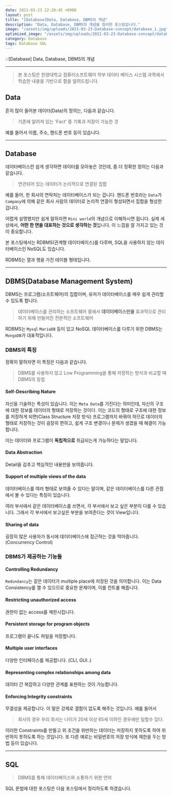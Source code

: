 ```yaml
---
date: 2021-03-23 22:20:45 +0900
layout: post
title: "[Database]Data, Database, DBMS의 개념"
description: "Data, Database, DBMS의 개념을 정리한 포스팅입니다."
image: "/assets/img/uploads/2021-03-23-Database-concept/database_1.jpg"
optimized_image: "/assets/img/uploads/2021-03-23-Database-concept/database_1.jpg"
category: Database
tags: Database SQL
---
```


<p class="callout"> 💡[Database] Data, Database, DBMS의 개념</p>

----
> 본 포스팅은 한양대학교 컴퓨터소프트웨어 학부 데이터 베이스 시스템 과목에서 학습한 내용을 기반으로 함을 알려드립니다.

## Data
흔히 많이 들어본 데이터(Data)의 정의는, 다음과 같습니다.
> 기존에 알려져 있는 'Fact' 중 기록과 저장이 가능한 것

예를 들어서 이름, 주소, 핸드폰 번호 등이 있습니다.

---
## Database
데이터베이스란 쉽게 생각하면 데이터를 모아놓은 것인데, 좀 더 정확한 정의는 다음과 같습니다.

> 연관되어 있는 데이터가 논리적으로 연결된 집합

예를 들어, 한 회사의 연락처는 데이터베이스가 되는 겁니다. 핸드폰 번호라는 `Data`가 `Company`에 의해 같은 회사 사람의 데이터로 논리적 연결이 형성되면서 집합을 형성한 겁니다.

어렵게 설명했지만 쉽게 말하자면 `Mini world`의 개념으로 이해하시면 됩니다. 실제 세상에서, **어떤 한 면을 대표하는 것으로 생각하는 것**입니다. 이 느낌을 잘 가지고 있는 것이 중요합니다.

본 포스팅에서는 RDBMS(관계형 데이터베이스)를 다루며, SQL을 사용하지 않는 데이터베이스인 NoSQL도 있습니다.

RDBMS는 열과 행을 가진 테이블 형태입니다.

---

## DBMS(Database Management System)
DBMS는 프로그램(소프트웨어)의 집합이며, 유저가 데이터베이스를 매우 쉽게 관리할 수 있도록 합니다.

>데이터베이스를 관리하는 소프트웨어 중에서 **데이터베이스만을** 효과적으로 관리하기 위해 만들어진 전문적인 소프트웨어

RDBMS는 `Mysql` `MariaDB` 등이 있고
NoSQL 데이터베이스를 다루기 위한 DBMS는 `MongoDB`가 대표적입니다.

### DBMS의 특징
정확히 말하자면 이 특징은 다음과 같습니다.
> DBMS를 사용하지 않고 Low Programming을 통해 저장하는 방식과 비교할 때 DBMS의 장점

#### Self-Describing Nature
자신을 기술하는 특성이 있습니다. 이는 `Meta Data`를 가진다는 의미인데, 자신의 구조에 대한 정보를 데이터의 형태로 저장하는 것이다. 이는 코드의 형태로 구조에 대한 정보를 저장하게 되면(Class Structure 저장 방식) 프로그램까지 바꿔야 하므로 데이터의 형태로 저장하는 것이 굉장히 편하고, 쉽게 구조 변경이나 문제가 생겼을 때 해결이 가능합니다.

이는 데이터와 프로그램이 **독립적으로** 취급되는게 가능하다는 말입니다.

#### Data Abstraction
Detail을 감추고 핵심적인 내용만을 보여줍니다.

#### Support of multiple views of the data
데이터베이스를 여러 형태로 보여줄 수 있다는 말이며, 같은 데이터베이스를 다른 관점에서 볼 수 있다는 특징이 있습니다.

여러 부서에서 같은 데이터베이스를 쓰면서, 각 부서에서 보고 싶은 부분이 다를 수 있습니다. 그래서 각 부서에서 보고싶은 부분을 보여준다는 것이 View입니다.

#### Sharing of data
굉장히 많은 사용자가 동시에 데이터베이스에 접근하는 것을 막아줍니다. (Concurrency Control)

### DBMS가 제공하는 기능들

#### Controlling Redundancy
`Redundancy`는 같은 데이터가 multiple place에 저장된 것을 의미합니다. 이는 Data Consistency를 깰 수 있으므로 중요한 문제이며, 이를 컨트롤 해줍니다.

#### Restricting unauthorized access
권한이 없는 access를 제한시킵니다.

#### Persistent storage for program objects
프로그램이 끝나도 파일을 저장합니다.

#### Multiple user interfaces
다양한 인터페이스를 제공합니다. (CLI, GUI..)

#### Representing complex relationships among data
데이터 간 복잡하고 다양한 관계를 표현하는 것이 가능합니다.

#### Enforcing Integrity constraints
무결성을 제공합니다. 이 말은 강제로 결함이 없도록 해주는 것입니다. 예를 들어서

>회사의 경우 우리 회사는 나이가 20세 이상 65세 이하인 경우에만 일할수 있다.

이러한 Constraints를 만들고 위 조건을 위반하는 데이터는 저장하지 못하도록 하여 위반하지 못하도록 하는 것입니다. 또 다른 예로는 비밀번호의 저장 방식에 제한을 두는 방법 등이 있습니다.

---

## SQL
> DBMS를 통해 데이터베이스와 소통하기 위한 언어

SQL 문법에 대한 포스팅은 다음 포스팅에서 정리하도록 하겠습니다.
